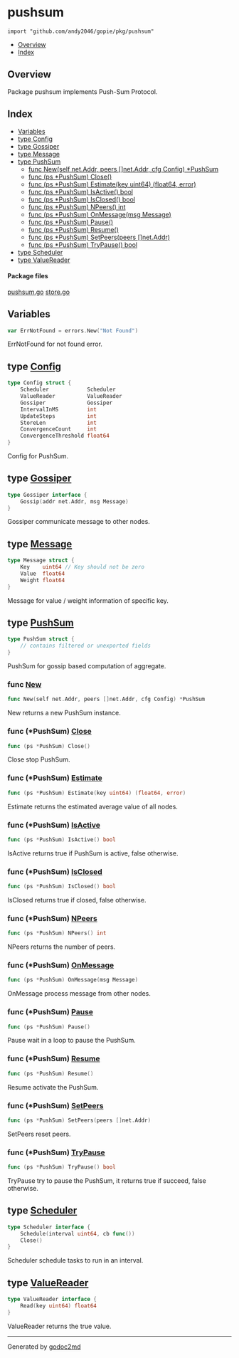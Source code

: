

# pushsum
`import "github.com/andy2046/gopie/pkg/pushsum"`

* [Overview](#pkg-overview)
* [Index](#pkg-index)

## <a name="pkg-overview">Overview</a>
Package pushsum implements Push-Sum Protocol.




## <a name="pkg-index">Index</a>
* [Variables](#pkg-variables)
* [type Config](#Config)
* [type Gossiper](#Gossiper)
* [type Message](#Message)
* [type PushSum](#PushSum)
  * [func New(self net.Addr, peers []net.Addr, cfg Config) *PushSum](#New)
  * [func (ps *PushSum) Close()](#PushSum.Close)
  * [func (ps *PushSum) Estimate(key uint64) (float64, error)](#PushSum.Estimate)
  * [func (ps *PushSum) IsActive() bool](#PushSum.IsActive)
  * [func (ps *PushSum) IsClosed() bool](#PushSum.IsClosed)
  * [func (ps *PushSum) NPeers() int](#PushSum.NPeers)
  * [func (ps *PushSum) OnMessage(msg Message)](#PushSum.OnMessage)
  * [func (ps *PushSum) Pause()](#PushSum.Pause)
  * [func (ps *PushSum) Resume()](#PushSum.Resume)
  * [func (ps *PushSum) SetPeers(peers []net.Addr)](#PushSum.SetPeers)
  * [func (ps *PushSum) TryPause() bool](#PushSum.TryPause)
* [type Scheduler](#Scheduler)
* [type ValueReader](#ValueReader)


#### <a name="pkg-files">Package files</a>
[pushsum.go](/src/github.com/andy2046/gopie/pkg/pushsum/pushsum.go) [store.go](/src/github.com/andy2046/gopie/pkg/pushsum/store.go) 



## <a name="pkg-variables">Variables</a>
``` go
var ErrNotFound = errors.New("Not Found")
```
ErrNotFound for not found error.




## <a name="Config">type</a> [Config](/src/target/pushsum.go?s=801:1058#L44)
``` go
type Config struct {
    Scheduler            Scheduler
    ValueReader          ValueReader
    Gossiper             Gossiper
    IntervalInMS         int
    UpdateSteps          int
    StoreLen             int
    ConvergenceCount     int
    ConvergenceThreshold float64
}
```
Config for PushSum.










## <a name="Gossiper">type</a> [Gossiper](/src/target/pushsum.go?s=332:392#L21)
``` go
type Gossiper interface {
    Gossip(addr net.Addr, msg Message)
}
```
Gossiper communicate message to other nodes.










## <a name="Message">type</a> [Message](/src/target/pushsum.go?s=679:774#L37)
``` go
type Message struct {
    Key    uint64 // Key should not be zero
    Value  float64
    Weight float64
}
```
Message for value / weight information of specific key.










## <a name="PushSum">type</a> [PushSum](/src/target/pushsum.go?s=1116:1729#L56)
``` go
type PushSum struct {
    // contains filtered or unexported fields
}
```
PushSum for gossip based computation of aggregate.







### <a name="New">func</a> [New](/src/target/pushsum.go?s=2244:2306#L110)
``` go
func New(self net.Addr, peers []net.Addr, cfg Config) *PushSum
```
New returns a new PushSum instance.





### <a name="PushSum.Close">func</a> (\*PushSum) [Close](/src/target/pushsum.go?s=4101:4127#L203)
``` go
func (ps *PushSum) Close()
```
Close stop PushSum.




### <a name="PushSum.Estimate">func</a> (\*PushSum) [Estimate](/src/target/pushsum.go?s=4894:4950#L246)
``` go
func (ps *PushSum) Estimate(key uint64) (float64, error)
```
Estimate returns the estimated average value of all nodes.




### <a name="PushSum.IsActive">func</a> (\*PushSum) [IsActive](/src/target/pushsum.go?s=3556:3590#L180)
``` go
func (ps *PushSum) IsActive() bool
```
IsActive returns true if PushSum is active, false otherwise.




### <a name="PushSum.IsClosed">func</a> (\*PushSum) [IsClosed](/src/target/pushsum.go?s=4302:4336#L212)
``` go
func (ps *PushSum) IsClosed() bool
```
IsClosed returns true if closed, false otherwise.




### <a name="PushSum.NPeers">func</a> (\*PushSum) [NPeers](/src/target/pushsum.go?s=4425:4456#L217)
``` go
func (ps *PushSum) NPeers() int
```
NPeers returns the number of peers.




### <a name="PushSum.OnMessage">func</a> (\*PushSum) [OnMessage](/src/target/pushsum.go?s=5297:5338#L267)
``` go
func (ps *PushSum) OnMessage(msg Message)
```
OnMessage process message from other nodes.




### <a name="PushSum.Pause">func</a> (\*PushSum) [Pause](/src/target/pushsum.go?s=3968:3994#L196)
``` go
func (ps *PushSum) Pause()
```
Pause wait in a loop to pause the PushSum.




### <a name="PushSum.Resume">func</a> (\*PushSum) [Resume](/src/target/pushsum.go?s=3672:3699#L185)
``` go
func (ps *PushSum) Resume()
```
Resume activate the PushSum.




### <a name="PushSum.SetPeers">func</a> (\*PushSum) [SetPeers](/src/target/pushsum.go?s=4551:4596#L225)
``` go
func (ps *PushSum) SetPeers(peers []net.Addr)
```
SetPeers reset peers.




### <a name="PushSum.TryPause">func</a> (\*PushSum) [TryPause](/src/target/pushsum.go?s=3827:3861#L191)
``` go
func (ps *PushSum) TryPause() bool
```
TryPause try to pause the PushSum,
it returns true if succeed, false otherwise.




## <a name="Scheduler">type</a> [Scheduler](/src/target/pushsum.go?s=447:520#L26)
``` go
type Scheduler interface {
    Schedule(interval uint64, cb func())
    Close()
}
```
Scheduler schedule tasks to run in an interval.










## <a name="ValueReader">type</a> [ValueReader](/src/target/pushsum.go?s=563:616#L32)
``` go
type ValueReader interface {
    Read(key uint64) float64
}
```
ValueReader returns the true value.














- - -
Generated by [godoc2md](http://godoc.org/github.com/davecheney/godoc2md)
